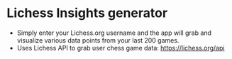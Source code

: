 # Lichess Insights generator

- Simply enter your Lichess.org username and the app will grab and visualize various data points from your last 200 games.
- Uses Lichess API to grab user chess game data: https://lichess.org/api
